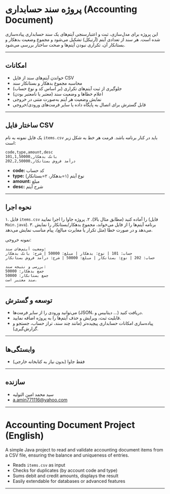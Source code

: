 # پروژه سند حسابداری (Accounting Document)

این پروژه برای مدل‌سازی، ثبت و اعتبارسنجی آیتم‌های یک سند حسابداری پیاده‌سازی شده است. هر سند از تعدادی آیتم (آرتیکل) تشکیل می‌شود و مجموع وضعیت بدهکار و بستانکار آن، تکراری نبودن آیتم‌ها و صحت ساختار بررسی می‌شود.

---

## امکانات

* خواندن آیتم‌های سند از فایل CSV
* محاسبه مجموع بدهکار و بستانکار سند
* جلوگیری از ثبت آیتم‌های تکراری (بر اساس کد و نوع حساب)
* اعلام خطاها و وضعیت سند (معتبر یا نامعتبر بودن)
* نمایش وضعیت هر آیتم به‌صورت متنی در خروجی
* قابل گسترش برای اتصال به پایگاه داده یا سایر فرمت‌های ورودی/خروجی

---

## ساختار فایل CSV

یک فایل نمونه به نام `items.csv` باید در کنار برنامه باشد. فرمت هر خط به شکل زیر است:

```
code,type,amount,desc
101,1,50000,بانک بدهکار
202,2,50000,درآمد فروش بستانکار
```

* **code:** کد حساب
* **type:** نوع آیتم (۱=بدهکار، ۲=بستانکار)
* **amount:** مبلغ
* **desc:** شرح آیتم

---

## نحوه اجرا

۱. فایل `items.csv` را آماده کنید (مطابق مثال بالا).
۲. پروژه جاوا را اجرا نمایید (فایل `Main.java`).
۳. برنامه آیتم‌ها را از فایل می‌خواند، مجموع بدهکار/بستانکار را نمایش می‌دهد و در صورت خطا (مثل تکرار یا مغایرت مبالغ)، پیام مناسب نمایش می‌دهد.

نمونه خروجی:

```
وضعیت آیتم‌های سند:
حساب: 101 | نوع: بدهکار | مبلغ: 50000 | شرح: بانک بدهکار
حساب: 202 | نوع: بستانکار | مبلغ: 50000 | شرح: درآمد فروش بستانکار

بررسی و نتیجه سند:
جمع بدهکار: 50000
جمع بستانکار: 50000
سند معتبر است.
```

---

## توسعه و گسترش

* می‌توانید ورودی را از سایر فرمت‌ها (JSON، دیتابیس و ...) دریافت کنید.
* قابلیت ثبت، ویرایش و حذف آیتم‌ها را به پروژه اضافه نمایید.
* پیاده‌سازی امکانات حسابداری پیچیده‌تر (مانند چند سند، تراز حساب، جستجو و گزارش‌گیری).

---

## وابستگی‌ها

* فقط جاوا (بدون نیاز به کتابخانه خارجی)

---

## سازنده

* سید محمد امین التولیه
* a.amin771116@yahoo.com

---

# Accounting Document Project (English)

A simple Java project to read and validate accounting document items from a CSV file, ensuring the balance and uniqueness of entries.

* Reads `items.csv` as input
* Checks for duplicates (by account code and type)
* Sums debit and credit amounts, displays the result
* Easily extendable for databases or advanced features

---
